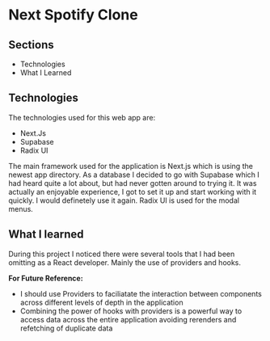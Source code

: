# Next Spotify Clone

## Sections

- Technologies
- What I Learned

## Technologies

The technologies used for this web app are:

- Next.Js
- Supabase
- Radix UI

The main framework used for the application is Next.js which is using the newest app directory.
As a database I decided to go with Supabase which I had heard quite a lot about, but had never gotten around to trying it. It was actually an enjoyable experience, I got to set it up and start working with it quickly. I would definetely use it again.
Radix UI is used for the modal menus.

## What I learned

During this project I noticed there were several tools that I had been omitting as a React developer. Mainly the use of providers and hooks.

**For Future Reference:**

- I should use Providers to faciliatate the interaction between components across different levels of depth in the application
- Combining the power of hooks with providers is a powerful way to access data across the entire application avoiding rerenders and refetching of duplicate data

